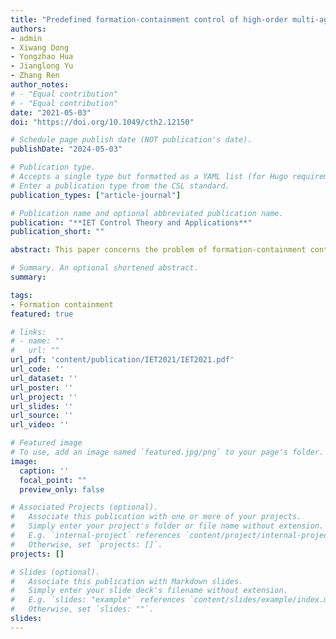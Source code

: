 ```yaml
---
title: "Predefined formation-containment control of high-order multi-agent systems under communication delays and switching topologies"
authors:
- admin
- Xiwang Dong
- Yongzhao Hua
- Jianglong Yu
- Zhang Ren
author_notes:
# - "Equal contribution"
# - "Equal contribution"
date: "2021-05-03"
doi: "https://doi.org/10.1049/cth2.12150"

# Schedule page publish date (NOT publication's date).
publishDate: "2024-05-03"

# Publication type.
# Accepts a single type but formatted as a YAML list (for Hugo requirements).
# Enter a publication type from the CSL standard.
publication_types: ["article-journal"]

# Publication name and optional abbreviated publication name.
publication: "**IET Control Theory and Applications**"
publication_short: ""

abstract: This paper concerns the problem of formation-containment control for general-linear multi-agent systems (MASs) with both communication delays and switching interaction topologies. On the one hand, the leaders can communicate with each other to form the desired formation and on the other, the followers need to enter the convex envelope spanned by the multiple leaders. Firstly, by using the neighbouring relative information, formation-containment protocols are designed for each leader and follower, where an edge-based state observer is incorporated into the formation-containment controller to evaluate the whole leaders' state. Secondly, according to the linear matrix inequality technology, an algorithm is given to determine the unknown feedback matrixes in the protocol. Then, based on Lyapunov theory, the formation-containment error is proved to be convergent and formation feasibility conditions are also presented for the MASs to achieve formation-containment. Finally, a simulation on several MASs is provided to demonstrate the theoretical results.

# Summary. An optional shortened abstract.
summary: 

tags:
- Formation containment 
featured: true

# links:
# - name: ""
#   url: ""
url_pdf: 'content/publication/IET2021/IET2021.pdf'
url_code: ''
url_dataset: ''
url_poster: ''
url_project: ''
url_slides: ''
url_source: ''
url_video: ''

# Featured image
# To use, add an image named `featured.jpg/png` to your page's folder. 
image:
  caption: ''
  focal_point: ""
  preview_only: false

# Associated Projects (optional).
#   Associate this publication with one or more of your projects.
#   Simply enter your project's folder or file name without extension.
#   E.g. `internal-project` references `content/project/internal-project/index.md`.
#   Otherwise, set `projects: []`.
projects: []

# Slides (optional).
#   Associate this publication with Markdown slides.
#   Simply enter your slide deck's filename without extension.
#   E.g. `slides: "example"` references `content/slides/example/index.md`.
#   Otherwise, set `slides: ""`.
slides: 
---
```


<!-- {{% callout note %}}
Click the *Cite* button above to demo the feature to enable visitors to import publication metadata into their reference management software.
{{% /callout %}}

{{% callout note %}}
Create your slides in Markdown - click the *Slides* button to check out the example.
{{% /callout %}}

Add the publication's **full text** or **supplementary notes** here. You can use rich formatting such as including [code, math, and images](https://docs.hugoblox.com/content/writing-markdown-latex/). -->
